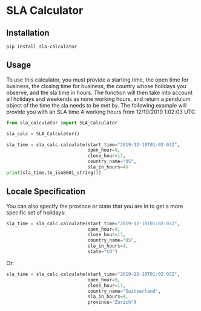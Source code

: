 # SLA Calculator

## Installation
```
pip install sla-calculator
```
## Usage
To use this calculator, you must provide a starting time, the open time 
for business, the closing time for business, the country whose holidays
you observe, and the sla time in hours.  The function will then take
into account all holidays and weekends as none working hours, and return 
a pendulum object of the time the sla needs to be met by. The following
example will provide you with an SLA time 4 working hours from
12/10/2019 1:02:03 UTC
```python
from sla_calculator import SLA_Calculator

sla_calc = SLA_Calculator()

sla_time = sla_calc.calculate(start_time="2019-12-10T01:02:03Z",
                              open_hour=9,
                              close_hour=17,
                              country_name="US",
                              sla_in_hours=4)
print(sla_time.to_iso8601_string())
```

## Locale Specification
You can also specify the province or state that you are in to get a more
specific set of holidays:
```python
sla_time = sla_calc.calculate(start_time="2019-12-10T01:02:03Z",
                              open_hour=9,
                              close_hour=17,
                              country_name="US",
                              sla_in_hours=4,
                              state="CO")
```
Or:
```python
sla_time = sla_calc.calculate(start_time="2019-12-10T01:02:03Z",
                              open_hour=9,
                              close_hour=17,
                              country_name="Switzerland",
                              sla_in_hours=4,
                              province="Zurich")
```